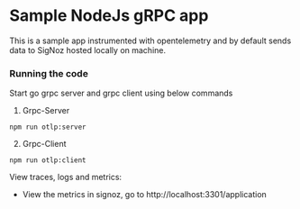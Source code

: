 # Sample NodeJs gRPC app

This is a sample app instrumented with opentelemetry and by default sends data to SigNoz hosted locally on machine.

### Running the code

Start go grpc server and grpc client using below commands

1. Grpc-Server
```
npm run otlp:server
```

2. Grpc-Client
```
npm run otlp:client
```

View traces, logs and metrics:

- View the metrics in signoz, go to http://localhost:3301/application 
